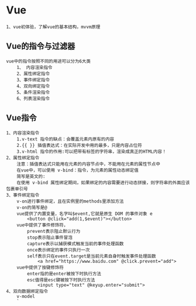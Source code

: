 # Vue
    1、vue初体验，了解vue的基本结构，mvvm原理

## Vue的指令与过滤器
    vue中的指令按照不同的用途可以分为6大类
        1、 内容渲染指令
        2、属性绑定指令
        3、事件绑定指令
        4、双向绑定指令
        5、条件渲染指令
        6、列表渲染指令

## Vue指令
    1、内容渲染指令
        1.v-text 指令的缺点：会覆盖元素内原有的内容
        2.{{ }} 插值表达式：在实际开发中用的最多，只是内容占位符
        3.v-html 指令的作用:可以把带有标签的字符串，渲染成真正的HTML内容！
    2、属性绑定指令
        注意：插值表达式只能用在元素的内容节点中，不能用在元素的属性节点中
        在vue中，可以使用 v-bind：指令，为元素的属性动态绑定值
        简写是英文的:
        在使用 v-bind 属性绑定期间，如果绑定的内容需要进行动态拼接，则字符串的外面应该包裹单引号
    3、事件绑定指令
        v-on进行事件绑定，且在实例里的methods里添加方法
        v-on的简写是@
        vue提供了内置变量，名字叫$event,它就是原生 DOM 的事件对象 e
            <button @click="add(1,$event)"></button>
        vue中提供了事件修饰符，
            prevent表示阻止默认行为
            stop表示阻止事件冒泡
            capture表示以捕获模式触发当前的事件处理函数
            once表示绑定的事件只执行一次
            self表示只在event.target是当前元素自身时触发事件处理函数
                <a href="https://www.baidu.com" @click.prevent="add">
        vue中提供了按键修饰符
            enter指的是enter被按下时执行方法
            esc值得是esc键被按下时执行方法
                <input type="text" @keyup.enter="submit">
    4、双向数据绑定指令
        v-model
        `